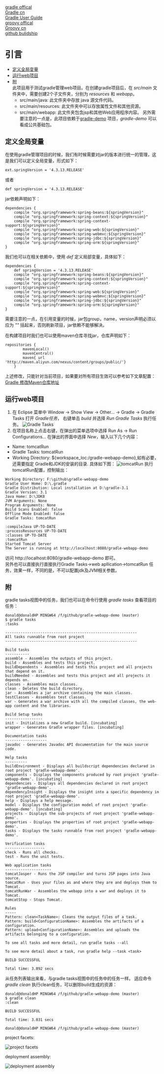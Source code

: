 [gradle offical](https://gradle.org/)  
[Gradle cn](http://www.yiibai.com/gradle/)   
[Gradle User Guide](http://wiki.jikexueyuan.com/project/GradleUserGuide-Wiki/)  
[groovy offical](http://www.groovy-lang.org/)  
[Groovy cn](https://www.w3cschool.cn/groovy)  
[github bulidship](https://github.com/eclipse/buildship/blob/master/docs/user/Installation.md)
# 引言
* [定义全局变量](#定义全局变量)
* [运行web项目](#运行web项目)   
* [附](#附)   
此项目用于测试gradle管理web项目。在创建gradle项目后，在 *src/main* 文件夹中，需要创建2个子文件夹，分别为 *resources* 和 *webapp*。
    * src/main/java: 此文件夹中存放 java 源文件代码。
    * src/main/resources: 此文件夹中可以存放属性文件和其他资源。
    * src/main/webapp: 此文件夹包含jsp和其他Web应用程序内容。
另外需要注意的一点是，此项目依赖于[gradle-demo](https://github.com/Donaldhan/gradle-demo)  项目，*gradle-demo* 可以看成公共基础包。

## 定义全局变量
在使用gradle管理项目的时候，我们有时候需要对jar的版本进行统一的管理，这是我们可以定义全局变量，形式如下：  

```
ext.springVersion = '4.3.13.RELEASE'
```
或者
```
def springVersion = '4.3.13.RELEASE'
```

jar依赖声明如下：
```
dependencies {
    compile "org.springframework:spring-beans:${springVersion}"
    compile "org.springframework:spring-context:${springVersion}"
    compile "org.springframework:spring-context-support:${springVersion}"
    compile "org.springframework:spring-web:${springVersion}"
    compile "org.springframework:spring-webmvc:${springVersion}"
    compile "org.springframework:spring-jdbc:${springVersion}"
    compile "org.springframework:spring-orm:${springVersion}"
}
```

我们也可以在相关依赖中，使用 *def* 定义局部变量，具体如下：
```
dependencies {
	def springVersion = '4.3.13.RELEASE'
    compile "org.springframework:spring-beans:${springVersion}"
    compile "org.springframework:spring-context:${springVersion}"
    compile "org.springframework:spring-context-support:${springVersion}"
    compile "org.springframework:spring-web:${springVersion}"
    compile "org.springframework:spring-webmvc:${springVersion}"
    compile "org.springframework:spring-jdbc:${springVersion}"
    compile "org.springframework:spring-orm:${springVersion}"
}
```
需要注意的一点，在引用变量的时候，jar包group，name，version声明必须以应为 *""* 括起来，否则刷新项目，jar依赖不能够解决。

在构建项目时我们也可以使用maven仓库寻找jar，仓库声明如下：
```
repositories {
        mavenLocal()
        mavenCentral()
    	maven{ url 'http://maven.aliyun.com/nexus/content/groups/public/'}
    }
```
上述修改，只能针对当前项目，如果要对所有项目生效可以参考如下文章配置：
[Gradle 修改Maven仓库地址](http://blog.csdn.net/thousa_ho/article/details/73013729)  

## 运行web项目
1. 在 Eclipse 菜单中 Window -> Show View -> Other... -> Gradle -> Gradle Tasks 打开 *Gradle任务*，
右键单击 *build* 并选择 *Run Gradle Tasks* 执行任务。
![Gradle Tasks](./image/gradle-tasks.png)
2. 在项目名称上点击右键，在弹出的菜单选项中选择 Run As -> Run Configurations... 在弹出的界面中选择 *New*，输入以下几个内容：
* Name: tomcatRun
* Gradle Tasks: tomcatRun
* Working Directory: ${workspace_loc:/gradle-webapp-demo},如有必要，还需要指定 Gradle和JDK的安装的目录.
具体如下图：
![tomcatRun](./image/run-tomcat.png)
执行tomcatRun配置，控制输出：

```
Working Directory: F:\github\gradle-webapp-demo
Gradle User Home: D:\.gradle
Gradle Distribution: Local installation at D:\gradle-3.1
Gradle Version: 3.1
Java Home: D:\JDK8
JVM Arguments: None
Program Arguments: None
Build Scans Enabled: false
Offline Mode Enabled: false
Gradle Tasks: tomcatRun

:compileJava UP-TO-DATE
:processResources UP-TO-DATE
:classes UP-TO-DATE
:tomcatRun
Started Tomcat Server
The Server is running at http://localhost:8080/gradle-webapp-demo
```
访问 http://localhost:8080/gradle-webapp-demo 即可。  
另外也可以直接执行直接执行Gradle Tasks->web apllication->tomcatRun 任务，效果一样，不同的是，不可以配置jdk及JVM相关参数。

## 附
gradle tasks视图中的任务，我们也可以在命令行使用 *gradle tasks* 查看项目的任务：
```
donald@donaldHP MINGW64 /f/github/gradle-webapp-demo (master)
$ gradle tasks
:tasks

------------------------------------------------------------
All tasks runnable from root project
------------------------------------------------------------

Build tasks
-----------
assemble - Assembles the outputs of this project.
build - Assembles and tests this project.
buildDependents - Assembles and tests this project and all projects that depend on it.
buildNeeded - Assembles and tests this project and all projects it depends on.
classes - Assembles main classes.
clean - Deletes the build directory.
jar - Assembles a jar archive containing the main classes.
testClasses - Assembles test classes.
war - Generates a war archive with all the compiled classes, the web-app content and the libraries.

Build Setup tasks
-----------------
init - Initializes a new Gradle build. [incubating]
wrapper - Generates Gradle wrapper files. [incubating]

Documentation tasks
-------------------
javadoc - Generates Javadoc API documentation for the main source code.

Help tasks
----------
buildEnvironment - Displays all buildscript dependencies declared in root project 'gradle-webapp-demo'.
components - Displays the components produced by root project 'gradle-webapp-demo'. [incubating]
dependencies - Displays all dependencies declared in root project 'gradle-webapp-demo'.
dependencyInsight - Displays the insight into a specific dependency in root project 'gradle-webapp-demo'.
help - Displays a help message.
model - Displays the configuration model of root project 'gradle-webapp-demo'. [incubating]
projects - Displays the sub-projects of root project 'gradle-webapp-demo'.
properties - Displays the properties of root project 'gradle-webapp-demo'.
tasks - Displays the tasks runnable from root project 'gradle-webapp-demo'.

Verification tasks
------------------
check - Runs all checks.
test - Runs the unit tests.

Web application tasks
---------------------
tomcatJasper - Runs the JSP compiler and turns JSP pages into Java source.
tomcatRun - Uses your files as and where they are and deploys them to Tomcat.
tomcatRunWar - Assembles the webapp into a war and deploys it to Tomcat.
tomcatStop - Stops Tomcat.

Rules
-----
Pattern: clean<TaskName>: Cleans the output files of a task.
Pattern: build<ConfigurationName>: Assembles the artifacts of a configuration.
Pattern: upload<ConfigurationName>: Assembles and uploads the artifacts belonging to a configuration.

To see all tasks and more detail, run gradle tasks --all

To see more detail about a task, run gradle help --task <task>

BUILD SUCCESSFUL

Total time: 3.892 secs
```
从任务列表输出来看，与gradle tasks视图中的任务中的任务一样。
适应命令 *gradle clean* 执行clean任务，可以删除build生成的资源：

```
donald@donaldHP MINGW64 /f/github/gradle-webapp-demo (master)
$ gradle clean
:clean

BUILD SUCCESSFUL

Total time: 3.031 secs

donald@donaldHP MINGW64 /f/github/gradle-webapp-demo (master)
```

project facets:

![project facets](./image/project-facets.png)

deployment assembly:

![deployment assembly](./image/deployment-assembly.png)
